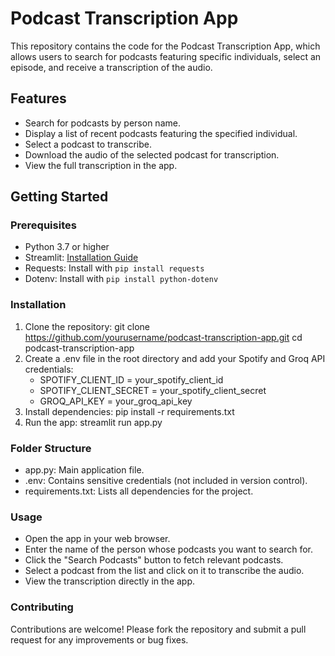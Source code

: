 # Podcast Transcription App

This repository contains the code for the Podcast Transcription App, which allows users to search for podcasts featuring specific individuals, select an episode, and receive a transcription of the audio.

## Features

- Search for podcasts by person name.
- Display a list of recent podcasts featuring the specified individual.
- Select a podcast to transcribe.
- Download the audio of the selected podcast for transcription.
- View the full transcription in the app.

## Getting Started

### Prerequisites

- Python 3.7 or higher
- Streamlit: [Installation Guide](https://docs.streamlit.io/get-started/installation)
- Requests: Install with `pip install requests`
- Dotenv: Install with `pip install python-dotenv`

### Installation

1. Clone the repository:
   git clone https://github.com/yourusername/podcast-transcription-app.git
   cd podcast-transcription-app
2. Create a .env file in the root directory and add your Spotify and Groq API credentials:
    - SPOTIFY_CLIENT_ID = your_spotify_client_id
    - SPOTIFY_CLIENT_SECRET = your_spotify_client_secret
    - GROQ_API_KEY = your_groq_api_key
3.  Install dependencies:
    pip install -r requirements.txt
4.  Run the app:
    streamlit run app.py


### Folder Structure
- app.py: Main application file.
- .env: Contains sensitive credentials (not included in version control).
- requirements.txt: Lists all dependencies for the project.


### Usage
- Open the app in your web browser.
- Enter the name of the person whose podcasts you want to search for.
- Click the "Search Podcasts" button to fetch relevant podcasts.
- Select a podcast from the list and click on it to transcribe the audio.
- View the transcription directly in the app.


### Contributing
Contributions are welcome! Please fork the repository and submit a pull request for any improvements or bug fixes.
